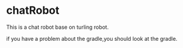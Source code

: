 # chatRobot
This is a chat robot base on turling robot.

if you have a problem about the gradle,you should look at the gradle.
